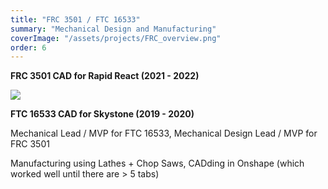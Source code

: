 ```yaml
---
title: "FRC 3501 / FTC 16533"
summary: "Mechanical Design and Manufacturing"
coverImage: "/assets/projects/FRC_overview.png"
order: 6
---
```


**FRC 3501 CAD for Rapid React (2021 - 2022)**

<img src="/assets/projects/FTC_overview.png">

**FTC 16533 CAD for Skystone (2019 - 2020)**


Mechanical Lead / MVP for FTC 16533, Mechanical Design Lead / MVP for FRC 3501

Manufacturing using Lathes + Chop Saws, CADding in Onshape (which worked well until there are > 5 tabs)